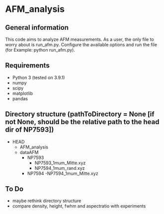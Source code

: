 # AFM_analysis

## General information
This code aims to analyze AFM measurements. As a user, the only file to worry about is run_afm.py. Configure the available options and run the file (for Example:       python run_afm.py).

## Requirements
- Python 3 (tested on 3.9.1)
- numpy
- scipy
- matplotlib
- pandas

## Directory structure (pathToDirectory = None [if not None, should be the relative path to the head dir of NP7593])
- HEAD
    - AFM_analysis
    - dataAFM
        - NP7593
            - NP7593_1mum_Mitte.xyz
            - NP7594_1mum_rand.xyz
        - NP7594
            -NP7594_1mum_Mitte.xyz



## To Do
- maybe rethink directory structure
- compare density, height, fwhm and aspectratio with experiments
